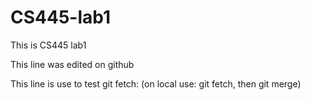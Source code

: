 # CS445-lab1
This is CS445 lab1

This line was edited on github

This line is use to test git fetch:
(on local use: git fetch, then git merge)
